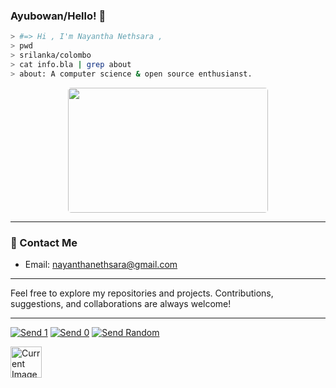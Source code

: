 ### Ayubowan/Hello! 👋

```bash
> #=> Hi , I'm Nayantha Nethsara ,
> pwd
> srilanka/colombo
> cat info.bla | grep about
> about: A computer science & open source enthusianst.
```

<p align="center">
  <img src = "https://media4.giphy.com/media/hq7O4BvUNmjLicWaST/giphy.gif?cid=ecf05e47pxsc80ubn0smax3q06ty9yb6z1l4bznk61o1gyf1&rid=giphy.gif&ct=g" width = "320" height = "200" style="border-radius:5px;"/>
  
  <br/>
</p>

---

### 📧 Contact Me

- Email: [nayanthanethsara@gmail.com](mailto:nayanthanethsara@gmail.com)

---

Feel free to explore my repositories and projects. Contributions, suggestions, and collaborations are always welcome!

---
[![Send 1](https://img.shields.io/badge/Send-1-blue)](https://minesweeper-git-backend.vercel.app/api/set?value=1)
[![Send 0](https://img.shields.io/badge/Send-0-green)](https://minesweeper-git-backend.vercel.app/api/set?value=0)
[![Send Random](https://img.shields.io/badge/Send-Random-orange)](https://minesweeper-git-backend.vercel.app/api/set?value=10)

<a href="https://minesweeper-git-backend.vercel.app/api/set?value=1">
  <img src="https://minesweeper-git-backend.vercel.app/api/image" alt="Current Image" width="50" />
</a>

